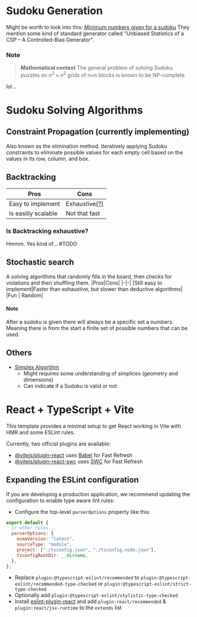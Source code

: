 # Sudoku Generation

Might be worth to look into this: [Minimum numbers given for a sudoku](https://en.wikipedia.org/wiki/Mathematics_of_Sudoku#Minimum_number_of_givens)
They mention some kind of standard generator called "Unbiased Statistics of a CSP – A Controlled-Bias Generator".

### Note

> **Mathematical context**
> The general problem of solving Sudoku puzzles on $n^2\times n^2$ grids of n×n blocks is known to be NP-complete.

_lol..._

# Sudoku Solving Algorithms

## Constraint Propagation (currently implementing)

Also known as the elimination method. Iteratively applying Sudoku constraints to eliminate possible values for each empty cell based on the values in its row, column, and box.

## Backtracking

| Pros                | Cons                                         |
| ------------------- | -------------------------------------------- |
| Easy to implement   | Exhaustive[(?)](#is-backtracking-exhaustive) |
| Is easlily scalable | Not that fast                                |

### Is Backtracking exhaustive?

Hmmm. Yes kind of... #TODO

## Stochastic search

A solving algorithms that randomly fills in the board, then checks for violations and then shuffling them.
|Pros|Cons|
|-|-|
|Still easy to implement|Faster than exhaustive, but slower than deductive algorithms|
|Fun | Random|

#### Note

After a sudoku is given there will always be a specific set a numbers. Meaning there is from the start a finite set of possible numbers that can be used.

## Others

- [Simplex Algortihm](https://en.wikipedia.org/wiki/Simplex_algorithm)
  - Might requires some understanding of simplices (geometry and dimensions)
  - Can indicate if a Sudoku is valid or not

# React + TypeScript + Vite

This template provides a minimal setup to get React working in Vite with HMR and some ESLint rules.

Currently, two official plugins are available:

- [@vitejs/plugin-react](https://github.com/vitejs/vite-plugin-react/blob/main/packages/plugin-react/README.md) uses [Babel](https://babeljs.io/) for Fast Refresh
- [@vitejs/plugin-react-swc](https://github.com/vitejs/vite-plugin-react-swc) uses [SWC](https://swc.rs/) for Fast Refresh

## Expanding the ESLint configuration

If you are developing a production application, we recommend updating the configuration to enable type aware lint rules:

- Configure the top-level `parserOptions` property like this:

```js
export default {
  // other rules...
  parserOptions: {
    ecmaVersion: "latest",
    sourceType: "module",
    project: ["./tsconfig.json", "./tsconfig.node.json"],
    tsconfigRootDir: __dirname,
  },
};
```

- Replace `plugin:@typescript-eslint/recommended` to `plugin:@typescript-eslint/recommended-type-checked` or `plugin:@typescript-eslint/strict-type-checked`
- Optionally add `plugin:@typescript-eslint/stylistic-type-checked`
- Install [eslint-plugin-react](https://github.com/jsx-eslint/eslint-plugin-react) and add `plugin:react/recommended` & `plugin:react/jsx-runtime` to the `extends` list
